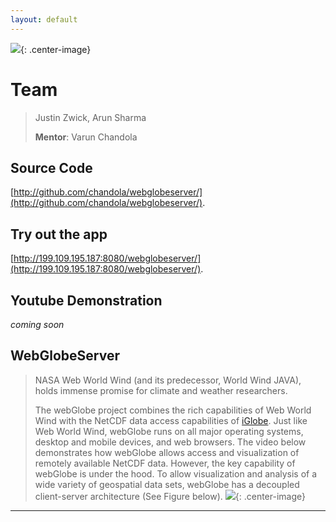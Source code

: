 ```yaml
---
layout: default
---
```

![](/webglobeserver/icon.png){: .center-image}
# [](#header-1)Team
> Justin Zwick, Arun Sharma
>
> **Mentor**: Varun Chandola

## [](#header-2)Source Code
[http://github.com/chandola/webglobeserver/](http://github.com/chandola/webglobeserver/).
## [](#header-3)Try out the app
[http://199.109.195.187:8080/webglobeserver/](http://199.109.195.187:8080/webglobeserver/).
## [](#header-4)Youtube Demonstration
_coming soon_
## [](#header-5)WebGlobeServer

> NASA Web World Wind (and its predecessor, World Wind JAVA), holds immense promise for climate and weather researchers.
>
> The webGlobe project combines the rich capabilities of Web World Wind with the NetCDF data access capabilities of [iGlobe](https://www.cse.buffalo.edu/~chandola/research/iglobe.html). Just like Web World Wind, webGlobe runs on all major operating systems, desktop and mobile devices, and web browsers. The video below demonstrates how webGlobe allows access and visualization of remotely available NetCDF data. However, the key capability of webGlobe is under the hood. To allow visualization and analysis of a wide variety of geospatial data sets, webGlobe has a decoupled client-server architecture (See Figure below).
![](/webglobeserver/arch.png){: .center-image}

* * *

